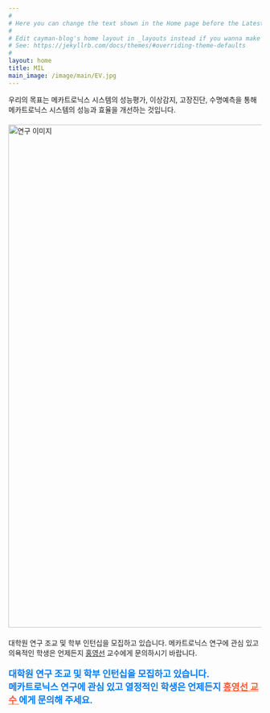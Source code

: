 ```yaml
---
#
# Here you can change the text shown in the Home page before the Latest Posts section.
#
# Edit cayman-blog's home layout in _layouts instead if you wanna make some changes
# See: https://jekyllrb.com/docs/themes/#overriding-theme-defaults
#
layout: home
title: MIL
main_image: /image/main/EV.jpg
---
```


우리의 목표는 메카트로닉스 시스템의 성능평가, 이상감지, 고장진단, 수명예측을 통해 메카트로닉스 시스템의 성능과 효율을 개선하는 것입니다. 

<img src="/image/research/IntelEV.png" alt="연구 이미지" style="width: 1000px; display: block; margin: 20px auto;" />


대학원 연구 조교 및 학부 인턴십을 모집하고 있습니다.
메카트로닉스 연구에 관심 있고 의욕적인 학생은 언제든지 [홍영선](mailto:redysun@jbnu.ac.kr) 교수에게 문의하시기 바랍니다.

<p style="color: #007BFF; font-size: 18px; font-weight: bold;">
대학원 연구 조교 및 학부 인턴십을 모집하고 있습니다.<br>
메카트로닉스 연구에 관심 있고 열정적인 학생은 언제든지
<a href="mailto:redysun@jbnu.ac.kr" style="color: #FF5733; font-weight: bold;">
홍영선 교수
</a>에게 문의해 주세요.
</p>
